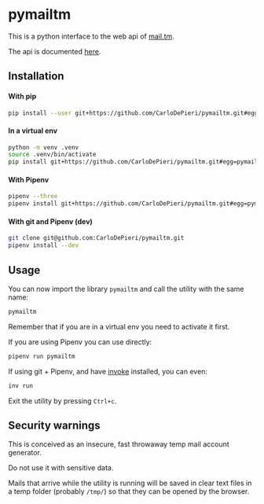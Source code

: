 # pymailtm

This is a python interface to the web api of [mail.tm](https://mail.tm).

The api is documented [here](https://api.mail.tm/).

## Installation

#### With pip

```bash
pip install --user git+https://github.com/CarloDePieri/pymailtm.git#egg=pymailtm
```

#### In a virtual env

```bash
python -m venv .venv
source .venv/bin/activate
pip install git+https://github.com/CarloDePieri/pymailtm.git#egg=pymailtm
```

#### With Pipenv

```bash
pipenv --three
pipenv install git+https://github.com/CarloDePieri/pymailtm.git#egg=pymailtm
```

#### With git and Pipenv (dev)

```bash
git clone git@github.com:CarloDePieri/pymailtm.git
pipenv install --dev
```

## Usage

You can now import the library `pymailtm` and call the utility with the same name:

```bash
pymailtm
```

Remember that if you are in a virtual env you need to activate it first.

If you are using Pipenv you can use directly:

```bash
pipenv run pymailtm
```

If using git + Pipenv, and have [invoke](https://github.com/pyinvoke/invoke) installed, you can even:

```bash
inv run
```

Exit the utility by pressing `Ctrl+c`.

## Security warnings

This is conceived as an insecure, fast throwaway temp mail account generator.

Do not use it with sensitive data.

Mails that arrive while the utility is running will be saved in clear text files in a temp folder (probably `/tmp/`) so 
that they can be opened by the browser.
